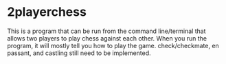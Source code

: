 # 2playerchess
This is a program that can be run from the command line/terminal that allows two players to play chess against each other.
When you run the program, it will mostly tell you how to play the game. 
check/checkmate, en passant, and castling still need to be implemented.
